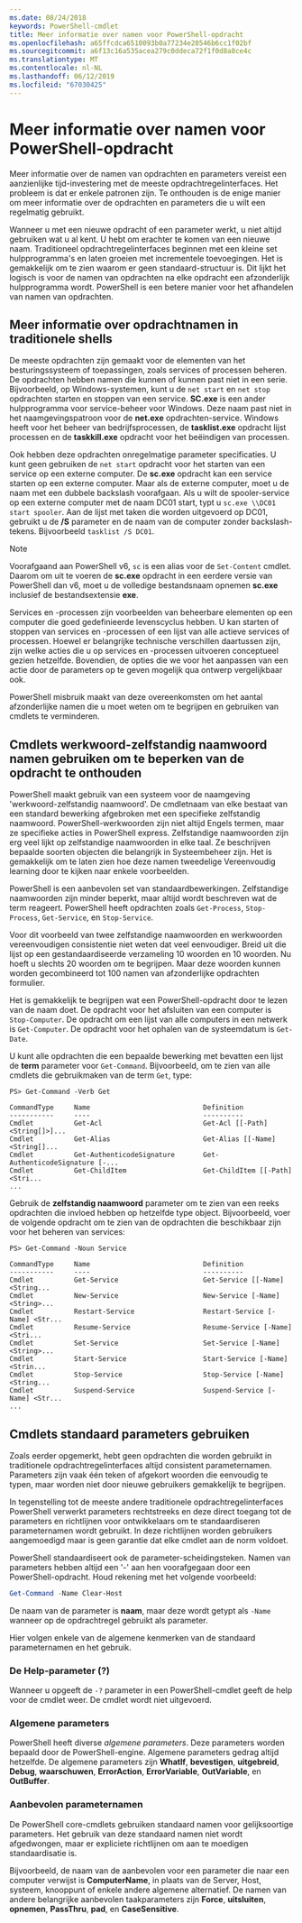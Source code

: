 ```yaml
---
ms.date: 08/24/2018
keywords: PowerShell-cmdlet
title: Meer informatie over namen voor PowerShell-opdracht
ms.openlocfilehash: a65ffcdca6510093b0a77234e20546b6cc1f02bf
ms.sourcegitcommit: a6f13c16a535acea279c0ddeca72f1f0d8a8ce4c
ms.translationtype: MT
ms.contentlocale: nl-NL
ms.lasthandoff: 06/12/2019
ms.locfileid: "67030425"
---
```

# <a name="learning-powershell-command-names"></a>Meer informatie over namen voor PowerShell-opdracht

Meer informatie over de namen van opdrachten en parameters vereist een aanzienlijke tijd-investering met de meeste opdrachtregelinterfaces. Het probleem is dat er enkele patronen zijn. Te onthouden is de enige manier om meer informatie over de opdrachten en parameters die u wilt een regelmatig gebruikt.

Wanneer u met een nieuwe opdracht of een parameter werkt, u niet altijd gebruiken wat u al kent. U hebt om erachter te komen van een nieuwe naam. Traditioneel opdrachtregelinterfaces beginnen met een kleine set hulpprogramma's en laten groeien met incrementele toevoegingen. Het is gemakkelijk om te zien waarom er geen standaard-structuur is.
Dit lijkt het logisch is voor de namen van opdrachten na elke opdracht een afzonderlijk hulpprogramma wordt. PowerShell is een betere manier voor het afhandelen van namen van opdrachten.

## <a name="learning-command-names-in-traditional-shells"></a>Meer informatie over opdrachtnamen in traditionele shells

De meeste opdrachten zijn gemaakt voor de elementen van het besturingssysteem of toepassingen, zoals services of processen beheren. De opdrachten hebben namen die kunnen of kunnen past niet in een serie. Bijvoorbeeld, op Windows-systemen, kunt u de `net start` en `net stop` opdrachten starten en stoppen van een service. **SC.exe** is een ander hulpprogramma voor service-beheer voor Windows. Deze naam past niet in het naamgevingspatroon voor de **net.exe** opdrachten-service. Windows heeft voor het beheer van bedrijfsprocessen, de **tasklist.exe** opdracht lijst processen en de **taskkill.exe** opdracht voor het beëindigen van processen.

Ook hebben deze opdrachten onregelmatige parameter specificaties. U kunt geen gebruiken de `net start` opdracht voor het starten van een service op een externe computer. De **sc.exe** opdracht kan een service starten op een externe computer. Maar als de externe computer, moet u de naam met een dubbele backslash voorafgaan. Als u wilt de spooler-service op een externe computer met de naam DC01 start, typt u `sc.exe \\DC01 start spooler`.
Aan de lijst met taken die worden uitgevoerd op DC01, gebruikt u de **/S** parameter en de naam van de computer zonder backslash-tekens. Bijvoorbeeld `tasklist /S DC01`.

> [!NOTE]
> Voorafgaand aan PowerShell v6, `sc` is een alias voor de `Set-Content` cmdlet. Daarom om uit te voeren de **sc.exe** opdracht in een eerdere versie van PowerShell dan v6, moet u de volledige bestandsnaam opnemen **sc.exe** inclusief de bestandsextensie **exe**.

Services en -processen zijn voorbeelden van beheerbare elementen op een computer die goed gedefinieerde levenscyclus hebben. U kan starten of stoppen van services en -processen of een lijst van alle actieve services of processen. Hoewel er belangrijke technische verschillen daartussen zijn, zijn welke acties die u op services en -processen uitvoeren conceptueel gezien hetzelfde. Bovendien, de opties die we voor het aanpassen van een actie door de parameters op te geven mogelijk qua ontwerp vergelijkbaar ook.

PowerShell misbruik maakt van deze overeenkomsten om het aantal afzonderlijke namen die u moet weten om te begrijpen en gebruiken van cmdlets te verminderen.

## <a name="cmdlets-use-verb-noun-names-to-reduce-command-memorization"></a>Cmdlets werkwoord-zelfstandig naamwoord namen gebruiken om te beperken van de opdracht te onthouden

PowerShell maakt gebruik van een systeem voor de naamgeving 'werkwoord-zelfstandig naamwoord'. De cmdletnaam van elke bestaat van een standard bewerking afgebroken met een specifieke zelfstandig naamwoord. PowerShell-werkwoorden zijn niet altijd Engels termen, maar ze specifieke acties in PowerShell express. Zelfstandige naamwoorden zijn erg veel lijkt op zelfstandige naamwoorden in elke taal. Ze beschrijven bepaalde soorten objecten die belangrijk in Systeembeheer zijn. Het is gemakkelijk om te laten zien hoe deze namen tweedelige Vereenvoudig learning door te kijken naar enkele voorbeelden.

PowerShell is een aanbevolen set van standaardbewerkingen. Zelfstandige naamwoorden zijn minder beperkt, maar altijd wordt beschreven wat de term reageert. PowerShell heeft opdrachten zoals `Get-Process`, `Stop-Process`, `Get-Service`, en `Stop-Service`.

Voor dit voorbeeld van twee zelfstandige naamwoorden en werkwoorden vereenvoudigen consistentie niet weten dat veel eenvoudiger. Breid uit die lijst op een gestandaardiseerde verzameling 10 woorden en 10 woorden. Nu hoeft u slechts 20 woorden om te begrijpen.
Maar deze woorden kunnen worden gecombineerd tot 100 namen van afzonderlijke opdrachten formulier.

Het is gemakkelijk te begrijpen wat een PowerShell-opdracht door te lezen van de naam doet. De opdracht voor het afsluiten van een computer is `Stop-Computer`. De opdracht om een lijst van alle computers in een netwerk is `Get-Computer`. De opdracht voor het ophalen van de systeemdatum is `Get-Date`.

U kunt alle opdrachten die een bepaalde bewerking met bevatten een lijst de **term** parameter voor `Get-Command`. Bijvoorbeeld, om te zien van alle cmdlets die gebruikmaken van de term `Get`, type:

```
PS> Get-Command -Verb Get

CommandType     Name                            Definition
-----------     ----                            ----------
Cmdlet          Get-Acl                         Get-Acl [[-Path] <String[]>]...
Cmdlet          Get-Alias                       Get-Alias [[-Name] <String[]...
Cmdlet          Get-AuthenticodeSignature       Get-AuthenticodeSignature [-...
Cmdlet          Get-ChildItem                   Get-ChildItem [[-Path] <Stri...
...
```

Gebruik de **zelfstandig naamwoord** parameter om te zien van een reeks opdrachten die invloed hebben op hetzelfde type object. Bijvoorbeeld, voer de volgende opdracht om te zien van de opdrachten die beschikbaar zijn voor het beheren van services:

```
PS> Get-Command -Noun Service

CommandType     Name                            Definition
-----------     ----                            ----------
Cmdlet          Get-Service                     Get-Service [[-Name] <String...
Cmdlet          New-Service                     New-Service [-Name] <String>...
Cmdlet          Restart-Service                 Restart-Service [-Name] <Str...
Cmdlet          Resume-Service                  Resume-Service [-Name] <Stri...
Cmdlet          Set-Service                     Set-Service [-Name] <String>...
Cmdlet          Start-Service                   Start-Service [-Name] <Strin...
Cmdlet          Stop-Service                    Stop-Service [-Name] <String...
Cmdlet          Suspend-Service                 Suspend-Service [-Name] <Str...
...
```

## <a name="cmdlets-use-standard-parameters"></a>Cmdlets standaard parameters gebruiken

Zoals eerder opgemerkt, hebt geen opdrachten die worden gebruikt in traditionele opdrachtregelinterfaces altijd consistent parameternamen. Parameters zijn vaak één teken of afgekort woorden die eenvoudig te typen, maar worden niet door nieuwe gebruikers gemakkelijk te begrijpen.

In tegenstelling tot de meeste andere traditionele opdrachtregelinterfaces PowerShell verwerkt parameters rechtstreeks en deze direct toegang tot de parameters en richtlijnen voor ontwikkelaars om te standaardiseren parameternamen wordt gebruikt. In deze richtlijnen worden gebruikers aangemoedigd maar is geen garantie dat elke cmdlet aan de norm voldoet.

PowerShell standaardiseert ook de parameter-scheidingsteken. Namen van parameters hebben altijd een '-' aan hen voorafgegaan door een PowerShell-opdracht. Houd rekening met het volgende voorbeeld:

```powershell
Get-Command -Name Clear-Host
```

De naam van de parameter is **naam**, maar deze wordt getypt als `-Name` wanneer op de opdrachtregel gebruikt als parameter.

Hier volgen enkele van de algemene kenmerken van de standaard parameternamen en het gebruik.

### <a name="the-help-parameter-"></a>De Help-parameter (?)

Wanneer u opgeeft de `-?` parameter in een PowerShell-cmdlet geeft de help voor de cmdlet weer.
De cmdlet wordt niet uitgevoerd.

### <a name="common-parameters"></a>Algemene parameters

PowerShell heeft diverse *algemene parameters*. Deze parameters worden bepaald door de PowerShell-engine. Algemene parameters gedrag altijd hetzelfde. De algemene parameters zijn **WhatIf**, **bevestigen**, **uitgebreid**, **Debug**, **waarschuwen**, **ErrorAction**, **ErrorVariable**, **OutVariable**, en **OutBuffer**.

### <a name="recommended-parameter-names"></a>Aanbevolen parameternamen

De PowerShell core-cmdlets gebruiken standaard namen voor gelijksoortige parameters. Het gebruik van deze standaard namen niet wordt afgedwongen, maar er expliciete richtlijnen om aan te moedigen standaardisatie is.

Bijvoorbeeld, de naam van de aanbevolen voor een parameter die naar een computer verwijst is **ComputerName**, in plaats van de Server, Host, systeem, knooppunt of enkele andere algemene alternatief. De namen van andere belangrijke aanbevolen taakparameters zijn **Force**, **uitsluiten**, **opnemen**, **PassThru**, **pad**, en **CaseSensitive**.
